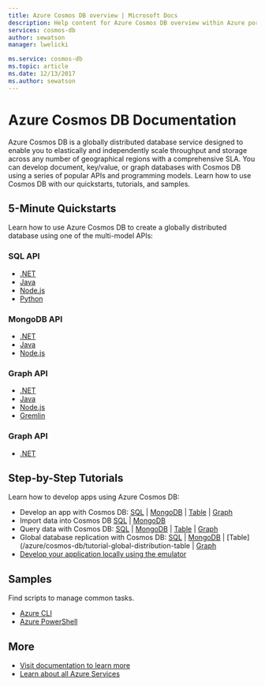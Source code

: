 ```yaml
---
title: Azure Cosmos DB overview | Microsoft Docs
description: Help content for Azure Cosmos DB overview within Azure portal
services: cosmos-db
author: sewatson
manager: lwelicki

ms.service: cosmos-db
ms.topic: article
ms.date: 12/13/2017
ms.author: sewatson
---
```


# Azure Cosmos DB Documentation

Azure Cosmos DB is a globally distributed database service designed to enable you to elastically and independently scale throughput and storage across any number of geographical regions with a comprehensive SLA. You can develop document, key/value, or graph databases with Cosmos DB using a series of popular APIs and programming models. Learn how to use Cosmos DB with our quickstarts, tutorials, and samples.

## 5-Minute Quickstarts

Learn how to use Azure Cosmos DB to create a globally distributed database using one of the multi-model APIs:

### SQL API

- [.NET](/azure/cosmos-db/create-sql-api-dotnet)
- [Java](/azure/cosmos-db/create-sql-api-java)
- [Node.js](/azure/cosmos-db/create-sql-api-nodejs)
- [Python](/azure/cosmos-db/create-sql-api-python)

### MongoDB API

- [.NET](/azure/cosmos-db/create-mongodb-dotnet)
- [Java](/azure/cosmos-db/create-mongodb-java)
- [Node.js](/azure/cosmos-db/create-mongodb-nodejs)

### Graph API

- [.NET](/azure/cosmos-db/create-graph-dotnet)
- [Java](/azure/cosmos-db/create-graph-java)
- [Node.js](/azure/cosmos-db/create-graph-nodejs)
- [Gremlin](/azure/cosmos-db/create-graph-gremlin-console)

### Graph API

- [.NET](/azure/cosmos-db/create-table-dotnet)

## Step-by-Step Tutorials

Learn how to develop apps using Azure Cosmos DB:

- Develop an app with Cosmos DB: [SQL](/azure/cosmos-db/tutorial-develop-sql-api-dotnet) | [MongoDB](/azure/cosmos-db/tutorial-develop-mongodb) | [Table](/azure/cosmos-db/tutorial-develop-table-dotnet) | [Graph](/azure/cosmos-db/tutorial-develop-graph-dotnet)
- Import data into Cosmos DB [SQL](/azure/cosmos-db/sql-api-import-data) | [MongoDB](/azure/cosmos-db/mongodb-migrate) 
- Query data with Cosmos DB: [SQL](/azure/cosmos-db/tutorial-query-sql-api) | [MongoDB](/azure/cosmos-db/tutorial-query-mongodb) | [Table](/azure/cosmos-db/tutorial-query-table) | [Graph](/azure/cosmos-db/tutorial-query-graph)
- Global database replication with Cosmos DB: [SQL](/azure/cosmos-db/tutorial-global-distribution-sql-api) | [MongoDB](/azure/cosmos-db/tutorial-global-distribution-mongodb) | [Table](/azure/cosmos-db/tutorial-global-distribution-table | [Graph](/azure/cosmos-db/tutorial-global-distribution-graph)
- [Develop your application locally using the emulator](/azure/cosmos-db/local-emulator)

## Samples

Find scripts to manage common tasks.

- [Azure CLI](/azure/cosmos-db/cli-samples)
- [Azure PowerShell](/azure/cosmos-db/powershell-samples)

## More

- [Visit documentation to learn more](/azure/cosmos-db/index)
- [Learn about all Azure Services](https://aka.ms/j3wr7y)